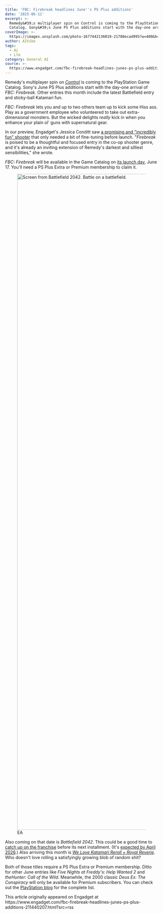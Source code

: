 ```yaml
---
title: 'FBC: Firebreak headlines June''s PS Plus additions'
date: '2025-06-11'
excerpt: >-
  Remedy&#39;s multiplayer spin on Control is coming to the PlayStation Game
  Catalog. Sony&#39;s June PS Plus additions start with the day-one arrival o...
coverImage: >-
  https://images.unsplash.com/photo-1677442136019-21780ecad995?w=400&h=200&fit=crop&auto=format
author: AIVibe
tags:
  - Ai
  - Llm
category: General AI
source: >-
  https://www.engadget.com/fbc-firebreak-headlines-junes-ps-plus-additions-211440207.html?src=rss
---
```

<p>Remedy&#39;s multiplayer spin on <a data-i13n="cpos:1;pos:1" href="https://www.engadget.com/2019-06-13-control-hands-on-e3-2019.html"><em>Control</em></a> is coming to the PlayStation Game Catalog. Sony&#39;s June PS Plus additions start with the day-one arrival of <em>FBC: Firebreak</em>. Other entries this month include the latest Battlefield entry and sticky-ball Katamari fun.</p>
<p><em>FBC: Firebreak</em> lets you and up to two others team up to kick some Hiss ass. Play as a government employee who volunteered to take out extra-dimensional monsters. But the wicked delights <em>really</em> kick in when you enhance your plain ol&#39; guns with supernatural gear.</p>
<span id="end-legacy-contents"></span><p>In our preview, Engadget&#39;s Jessica Conditt saw <a data-i13n="cpos:2;pos:1" href="https://www.engadget.com/gaming/fbc-firebreak-preview-controlled-chaos-183106500.html">a promising and &quot;incredibly fun&quot; shooter</a> that only needed a bit of fine-tuning before launch. &quot;<em>Firebreak</em> is poised to be a thoughtful and focused entry in the co-op shooter genre, and it&#39;s already an inviting extension of Remedy&#39;s darkest and silliest sensibilities,&quot; she wrote.</p>
<p><em>FBC: Firebreak</em> will be available in the Game Catalog on <a data-i13n="cpos:3;pos:1" href="https://www.engadget.com/gaming/remedys-co-op-shooter-fbc-firebreak-comes-out-june-17-190054471.html">its launch day</a>, June 17. You&#39;ll need a PS Plus Extra or Premium membership to claim it.</p>
<figure><img src="https://s.yimg.com/os/creatr-uploaded-images/2025-06/f33618b0-4706-11f0-bd7f-57b7127f7802" data-crop-orig-src="https://s.yimg.com/os/creatr-uploaded-images/2025-06/f33618b0-4706-11f0-bd7f-57b7127f7802" style="height:2160px;width:3840px;" alt="Screen from Battlefield 2042. Battle on a battlefield." data-uuid="178d2990-d7ee-3ec0-9fcb-1e309bd02590"><figcaption></figcaption><div class="photo-credit">EA</div></figure>
<p>Also coming on that date is <em>Battlefield 2042</em>. This could be a good time to <a data-i13n="cpos:4;pos:1" href="https://www.engadget.com/battlefield-2024-ui-bug-fix-update-3-201300738.html">catch up on the franchise</a> before its next installment. (It&#39;s <a data-i13n="cpos:5;pos:1" href="https://www.engadget.com/gaming/the-next-battlefield-game-will-launch-sometime-before-april-2026-161521602.html">expected by April 2026</a>.) Also arriving this month is <a data-i13n="cpos:6;pos:1" href="https://www.engadget.com/2018-09-13-katamari-damacy-reroll-nintendo-switch.html"><em>We Love Katamari Reroll + Royal Reverie</em></a>. Who doesn&#39;t love rolling a satisfyingly growing blob of random shit?</p>
<p>Both of those titles require a PS Plus Extra or Premium membership. Ditto for other June entries like <em>Five Nights at Freddy&#39;s: Help Wanted 2</em> and <em>theHunter: Call of the Wild</em>. Meanwhile, the 2000 classic <em>Deus Ex: The Conspiracy</em> will only be available for Premium subscribers. You can check out the <a data-i13n="cpos:7;pos:1" href="https://blog.playstation.com/2025/06/11/playstation-plus-game-catalog-for-june-fbc-firebreak-battlefield-2042-five-nights-at-freddys-help-wanted-2-and-more/">PlayStation blog</a> for the complete list.</p>This article originally appeared on Engadget at https://www.engadget.com/fbc-firebreak-headlines-junes-ps-plus-additions-211440207.html?src=rss
